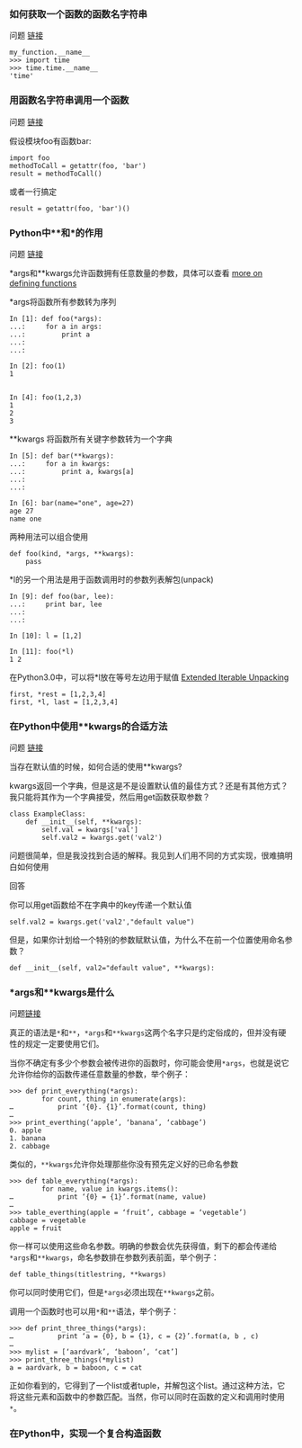 
### 如何获取一个函数的函数名字符串

问题 [链接](http://stackoverflow.com/questions/251464/how-to-get-the-function-name-as-string-in-python)

    my_function.__name__
    >>> import time
    >>> time.time.__name__
    'time'
### 用函数名字符串调用一个函数

问题 [链接](http://stackoverflow.com/questions/3061/calling-a-function-from-a-string-with-the-functions-name-in-python)

假设模块foo有函数bar:

    import foo
    methodToCall = getattr(foo, 'bar')
    result = methodToCall()

或者一行搞定

    result = getattr(foo, 'bar')()


### Python中**和*的作用

问题  [链接](http://stackoverflow.com/questions/36901/what-does-double-star-and-star-do-for-python-parameters)


*args和**kwargs允许函数拥有任意数量的参数，具体可以查看 [more on defining functions](http://docs.python.org/dev/tutorial/controlflow.html#more-on-defining-functions)

*args将函数所有参数转为序列

    In [1]: def foo(*args):
    ...:     for a in args:
    ...:         print a
    ...:
    ...:

    In [2]: foo(1)
    1


    In [4]: foo(1,2,3)
    1
    2
    3

**kwargs 将函数所有关键字参数转为一个字典

    In [5]: def bar(**kwargs):
    ...:     for a in kwargs:
    ...:         print a, kwargs[a]
    ...:
    ...:

    In [6]: bar(name="one", age=27)
    age 27
    name one

两种用法可以组合使用

    def foo(kind, *args, **kwargs):
        pass

*l的另一个用法是用于函数调用时的参数列表解包(unpack)

    In [9]: def foo(bar, lee):
    ...:     print bar, lee
    ...:
    ...:

    In [10]: l = [1,2]

    In [11]: foo(*l)
    1 2

在Python3.0中，可以将*l放在等号左边用于赋值  [Extended Iterable Unpacking](http://www.python.org/dev/peps/pep-3132/)

    first, *rest = [1,2,3,4]
    first, *l, last = [1,2,3,4]

### 在Python中使用**kwargs的合适方法

问题 [链接](http://stackoverflow.com/questions/1098549/proper-way-to-use-kwargs-in-python)

当存在默认值的时候，如何合适的使用**kwargs?

kwargs返回一个字典，但是这是不是设置默认值的最佳方式？还是有其他方式？我只能将其作为一个字典接受，然后用get函数获取参数？

    class ExampleClass:
        def __init__(self, **kwargs):
            self.val = kwargs['val']
            self.val2 = kwargs.get('val2')

问题很简单，但是我没找到合适的解释。我见到人们用不同的方式实现，很难搞明白如何使用

回答

你可以用get函数给不在字典中的key传递一个默认值

    self.val2 = kwargs.get('val2',"default value")

但是，如果你计划给一个特别的参数赋默认值，为什么不在前一个位置使用命名参数？

    def __init__(self, val2="default value", **kwargs):

### *args和**kwargs是什么
问题[链接](http://stackoverflow.com/questions/3394835/args-and-kwargs)

真正的语法是`*`和`**`，`*args`和`**kwargs`这两个名字只是约定俗成的，但并没有硬性的规定一定要使用它们。

当你不确定有多少个参数会被传进你的函数时，你可能会使用`*args`，也就是说它允许你给你的函数传递任意数量的参数，举个例子：

    >>> def print_everything(*args):
            for count, thing in enumerate(args):
    …           print ‘{0}. {1}’.format(count, thing)
    …
    >>> print_everthing(‘apple’, ‘banana’, ‘cabbage’)
    0. apple
    1. banana
    2. cabbage

类似的，`**kwargs`允许你处理那些你没有预先定义好的已命名参数

    >>> def table_everything(*args):
            for name, value in kwargs.items():
    …           print ‘{0} = {1}’.format(name, value)
    …
    >>> table_everthing(apple = ‘fruit’, cabbage = ‘vegetable’)
    cabbage = vegetable
    apple = fruit

你一样可以使用这些命名参数。明确的参数会优先获得值，剩下的都会传递给`*args`和`**kwargs`，命名参数排在参数列表前面，举个例子：

    def table_things(titlestring, **kwargs)

你可以同时使用它们，但是`*args`必须出现在`**kwargs`之前。

调用一个函数时也可以用`*`和`**`语法，举个例子：

    >>> def print_three_things(*args):
    …           print ‘a = {0}, b = {1}, c = {2}’.format(a, b , c)
    …
    >>> mylist = [‘aardvark’, ‘baboon’, ‘cat’]
    >>> print_three_things(*mylist)
    a = aardvark, b = baboon, c = cat

正如你看到的，它得到了一个list或者tuple，并解包这个list。通过这种方法，它将这些元素和函数中的参数匹配。当然，你可以同时在函数的定义和调用时使用`*`。


### 在Python中，实现一个复合构造函数
